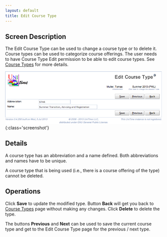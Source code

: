 ```yaml
---
layout: default
title: Edit Course Type
---
```



## Screen Description

The Edit Course Type can be used to change a course type or to delete it. Course types can be used to categorize course offerings. The user needs to have Course Type Edit permission to be able to edit course types. See [Course Types](course-types) for more details.

![Edit Course Type](images/edit-course-type-1.png){:class='screenshot'}

## Details

A course type has an abbreviation and a name defined. Both abbreviations and names have to be unique.

A course type that is being used (i.e., there is a course offering of the type) cannot be deleted.

## Operations

Click **Save** to update the modified type. Button **Back** will get you back to [Course Types](course-types) page without making any changes. Click **Delete** to delete the type.

The buttons **Previous** and **Next** can be used to save the current course type and get to the Edit Course Type page for the previous / next type.

